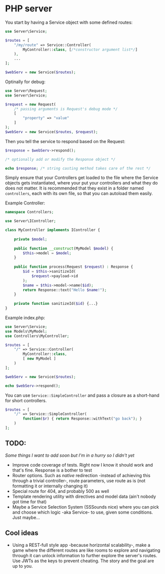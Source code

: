 # PHP server

You start by having a Service object with some defined routes:

```php
use Server\Service;

$routes = [
	"/my/route" => Service::Controller(
		MyController::class, [/*constructor argument list*/]
	),
	...
];

$webServ = new Service($routes);
```

Optinally for debug:

```php
use Server\Request;
use Server\Service;

$request = new Request(
	/* passing arguments is Request's debug mode */
	[
		"property" => "value"
	]
);
$webServ = new Service($routes, $request);
```

Then you tell the service to respond based on the Request:

```php
$response = $webServ->respond();

/* optionally add or modify the Response object */

echo $response; /* string casting method takes care of the rest */
```

Simply ensure that your Controllers get loaded to the file where the Service objects gets instantiated, where your put your controllers and what they do does not matter. It is recommended that they exist in a folder named `controllers`, each with its own file, so that you can autoload them easily.

Example Controller:

```php
namespace Controllers;

use Server\IController;

class MyController implements IController {
	
	private $model;
	
	public function __construct(MyModel $model) {
		$this->model = $model;
	}
	
	public function process(Request $request) : Response {
		$id = $this->sanitizeId(
			$request->payload->id
		);
		$name = $this->model->name($id);
		return Response::text("Hello $name!");
	}
	
	private function sanitizeId($id) {...}
}
```

Example index.php:

```php
use Server\Service;
use Models\MyModel;
use Controllers\MyController;

$routes = [
	"/" => Service::Controller(
		MyController::class,
		[ new MyModel ]
	)
];

$webServ = new Service($routes);

echo $webServ->respond();
```

You can use `Service::SimpleController` and pass a closure as a short-hand for short controllers.

```php
$routes = [
	"/" => Service::SimpleController(
		function($r) { return Response::withText("go back"); }
	)
];

```

## TODO:
*Some things I want to add soon but I'm in a hurry so I didn't yet*
- Improve code coverage of tests. Right now I know it should work and that's fine. Response is a bother to test
- Router options. Such as *native* redirection -instead of achieving this through a trivial controller-, route parameters, use route as is (not formatting it or internally changing it)
- Special route for 404, and probably 500 as well
- Template rendering utility with directives and model data (ain't nobody got time for that)
- Maybe a Service Selection System (SSSounds nice) where you can pick and choose which logic -aka Service- to use, given some conditions. Just maybe...

## Cool ideas
- Using a REST-full style app -because horizontal scalability-, make a game where the different routes are like rooms to explore and navigating through it can unlock information to further explore the server's routes. Use JWTs as the keys to prevent cheating. The story and the goal are up to you.
